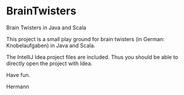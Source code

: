 # BrainTwisters

Brain Twisters in Java and Scala

This project is a small play ground for brain twisters (in German: Knobelaufgaben) in Java and Scala.

The IntelliJ Idea project files are included.
Thus you should be able to directly open the project with Idea.

Have fun.

Hermann

